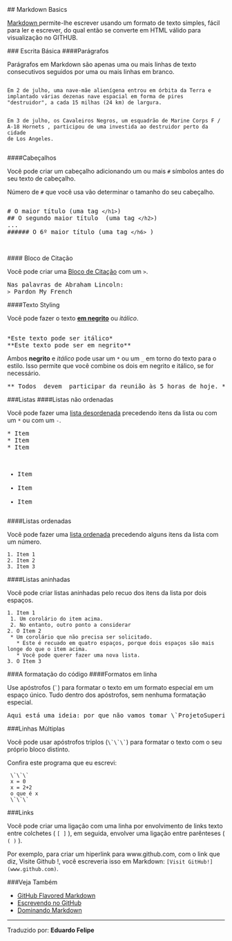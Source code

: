 <html>
## Markdown Basics 
<p><a href="http://daringfireball.net/projects/markdown/">Markdown </a> permite-lhe escrever usando um formato de texto simples, fácil para ler e escrever, do qual então se converte em HTML válido para visualização no GITHUB.</p>
### Escrita Básica 
####Parágrafos
<p>Parágrafos em Markdown são apenas uma ou mais linhas de texto consecutivos seguidos por uma ou mais linhas em branco.</p>
<pre><code>
Em 2 de julho, uma nave-mãe alienígena entrou em órbita da Terra e implantado várias dezenas nave espacial em forma de pires "destruidor", a cada 15 milhas (24 km) de largura. 

Em 3 de julho, os Cavaleiros Negros, um esquadrão de Marine Corps F / A-18 Hornets , participou de uma investida ao destruidor perto da cidade de Los Angeles.
</code></pre>
####Cabeçalhos
<p>Você pode criar um cabeçalho adicionando um ou mais <code>#</code> símbolos antes do seu texto de cabeçalho.</P>
 Número de <code>#</code> que você usa vão determinar o tamanho do seu cabeçalho.</p>
<pre><p># O maior título (uma tag <code>&lt;/h1&gt;</code>)
## O segundo maior título  (uma tag <code>&lt;/h2&gt;</code>)
... 
###### O 6º maior título (uma tag <code>&lt;/h6&gt;</code> ) </p> </pre>
#### Bloco de Citação
<p> Você pode criar uma <a href="https://developer.mozilla.org/en-US/docs/Web/HTML/Element/blockquote">Bloco de Citação</a> com um <code>></code>.
<pre>Nas palavras de Abraham Lincoln:
<code>></code> Pardon My French</pre></p>
####Texto Styling
<p>Você pode fazer o texto <strong><a href="https://developer.mozilla.org/en-US/docs/Web/HTML/Element/strong">em negrito</a></strong> ou <em>itálico</em>.</p>
<pre> 
*Este texto pode ser itálico* 
**Este texto pode ser em negrito** </pre>
<p> Ambos <strong>negrito</strong> e <em>itálico</em> pode usar um <code>*</code> ou um <code>_</code> em torno do texto para o estilo. Isso permite que você combine os dois em negrito e itálico, se for necessário. </p>
<pre>** Todos _devem_ participar da reunião às 5 horas de hoje. **</pre>
###Listas
####Listas não ordenadas
<p>Você pode fazer uma <a href="https://developer.mozilla.org/en-US/docs/Web/HTML/Element/ul">lista desordenada</a> precedendo itens da lista ou com um <code>*</code> ou com um <code>-</code>.</p>
<pre>
* Item
* Item
* Item

- Item
- Item
- Item </pre>
####Listas ordenadas
<p>Você pode fazer uma <a href="https://developer.mozilla.org/en-US/docs/Web/HTML/Element/ol"> lista ordenada</a> precedendo alguns itens da lista com um número.</p>
<pre><code>1. Item 1
2. Item 2
3. Item 3</code></pre>
####Listas aninhadas
<p>Você pode criar listas aninhadas pelo recuo dos itens da lista por dois espaços.</p>
<pre><code>1. Item 1
 1. Um corolário do item acima.
 2. No entanto, outro ponto a considerar
2. O Item 2
 * Um corolário que não precisa ser solicitado.
   * Este é recuado em quatro espaços, porque dois espaços são mais longe do que o item acima.
   * Você pode querer fazer uma nova lista.
3. O Item 3</code></pre>
###A formatação do código
####Formatos em linha
<p>Use apóstrofos (<code>`</code>) para formatar o texto em um formato especial em um espaço único. Tudo dentro dos apóstrofos, sem nenhuma formatação especial.</p>
 <pre>Aqui está uma ideia: por que não vamos tomar \`ProjetoSuperior\` e transformá-lo em \`projeto ** razoável **\`.</pre>
###Linhas Múltiplas
 <p>Você pode usar apóstrofos triplos (<code>\`\`\`</code>) para formatar o texto com o seu próprio bloco distinto.</p>
 Confira este programa que eu  escrevi:
 <pre><code> \`\`\`
 x = 0
 x = 2+2
 o que é x
 \`\`\` </code></pre>
###Links
<p>Você pode criar uma ligação com uma linha por envolvimento de links texto entre colchetes ( <code>[ ]</code> ), em seguida, envolver uma ligação entre parênteses ( <code>( )</code> ).</p>
<p>Por exemplo, para criar um hiperlink para www.github.com, com o link que diz, Visite Github !, você escreveria isso em Markdown: <code>[Visit GitHub!](www.github.com)</code>.</p>
###Veja Também
<ul><li><a href="https://help.github.com/articles/github-flavored-markdown/">GitHub Flavored Markdown</a></li>
<li><a href="https://help.github.com/articles/writing-on-github/">Escrevendo no GitHub</a>
<li><a href="http://guides.github.com/features/mastering-markdown/">Dominando Markdown</a></li></ul>
<hr>
<p>Traduzido por: <b>Eduardo Felipe</b></p>
</html>
